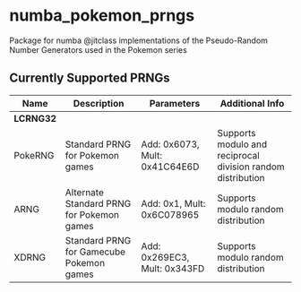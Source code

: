 # numba_pokemon_prngs
Package for numba @jitclass implementations of the Pseudo-Random Number Generators used in the Pokemon series

## Currently Supported PRNGs
| Name    | Description                               | Parameters                    | Additional Info                                             |
|---------|-------------------------------------------|-------------------------------|-------------------------------------------------------------|
| **LCRNG32** |                                           |                               |                                                             |
| PokeRNG | Standard PRNG for Pokemon games           | Add: 0x6073, Mult: 0x41C64E6D | Supports modulo and reciprocal division random distribution |
| ARNG    | Alternate Standard PRNG for Pokemon games | Add: 0x1, Mult: 0x6C078965    | Supports modulo random distribution                         |
| XDRNG   | Standard PRNG for Gamecube Pokemon games  | Add: 0x269EC3, Mult: 0x343FD  | Supports modulo random distribution                         |